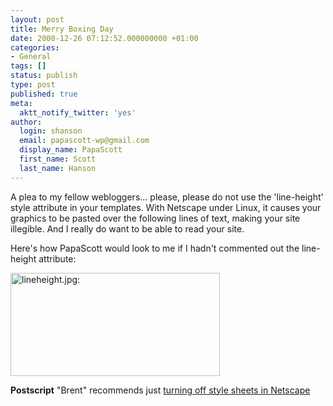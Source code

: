 ```yaml
---
layout: post
title: Merry Boxing Day
date: 2000-12-26 07:12:52.000000000 +01:00
categories:
- General
tags: []
status: publish
type: post
published: true
meta:
  aktt_notify_twitter: 'yes'
author:
  login: shanson
  email: papascott-wp@gmail.com
  display_name: PapaScott
  first_name: Scott
  last_name: Hanson
---
```

<p>A plea to my fellow webloggers... please, please do not use the 'line-height' style attribute in your templates. With Netscape under Linux, it causes your graphics to be pasted over the following lines of text, making your site illegible. And I really do want to be able to read your site. </p>
<p>Here's how PapaScott would look to me if I hadn't commented out the line-height attribute:</p>
<p><img src="https://res.cloudinary.com/papascott/image/upload/wordpress/wp-content/uploads/2000/12/lineheight.jpg" height="165" width="335" border="0" alt="lineheight.jpg: " /></p>
<p><b>Postscript</b> "Brent" recommends just <a href="http://inessential.com/2000/12/26">turning off style sheets in Netscape</a></p>
